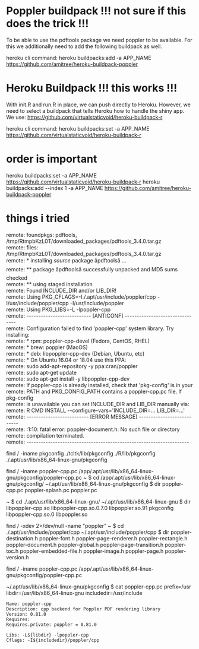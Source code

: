 # Poppler buildpack !!! not sure if this does the trick !!!
To be able to use the pdftools package we need poppler to be available.
For this we additionally need to add the following buildpack as well.

heroku cli command:
heroku buildpacks:add -a APP_NAME https://github.com/amitree/heroku-buildpack-poppler

# Heroku Buildpack !!! this works !!!
With init.R and run.R in place, we can push directly to Heroku.
However, we need to select a buildpack that tells Heroku how to handle the shiny app.
We use: https://github.com/virtualstaticvoid/heroku-buildpack-r

heroku cli command:
heroku buildpacks:set -a APP_NAME https://github.com/virtualstaticvoid/heroku-buildpack-r

# order is important
heroku buildpacks:set -a APP_NAME https://github.com/virtualstaticvoid/heroku-buildpack-r
heroku buildpacks:add --index 1 -a APP_NAME https://github.com/amitree/heroku-buildpack-poppler

# things i tried
remote:        foundpkgs: pdftools, /tmp/RtmpbKzL0T/downloaded_packages/pdftools_3.4.0.tar.gz        
remote:        files: /tmp/RtmpbKzL0T/downloaded_packages/pdftools_3.4.0.tar.gz        
remote:        * installing *source* package âpdftoolsâ ...        
remote:        ** package âpdftoolsâ successfully unpacked and MD5 sums checked        
remote:        ** using staged installation        
remote:        Found INCLUDE_DIR and/or LIB_DIR!        
remote:        Using PKG_CFLAGS=-I./.apt/usr/include/poppler/cpp -I/usr/include/poppler/cpp -I/usr/include/poppler        
remote:        Using PKG_LIBS=-L -lpoppler-cpp        
remote:        --------------------------- [ANTICONF] --------------------------------        
remote:        Configuration failed to find 'poppler-cpp' system library. Try installing:        
remote:         * rpm: poppler-cpp-devel (Fedora, CentOS, RHEL)        
remote:         * brew: poppler (MacOS)        
remote:         * deb: libpoppler-cpp-dev (Debian, Ubuntu, etc)        
remote:         * On Ubuntu 16.04 or 18.04 use this PPA:        
remote:            sudo add-apt-repository -y ppa:cran/poppler        
remote:            sudo apt-get update        
remote:            sudo apt-get install -y libpoppler-cpp-dev        
remote:        If poppler-cpp is already installed, check that 'pkg-config' is in your        
remote:        PATH and PKG_CONFIG_PATH contains a poppler-cpp.pc file. If pkg-config        
remote:        is unavailable you can set INCLUDE_DIR and LIB_DIR manually via:        
remote:        R CMD INSTALL --configure-vars='INCLUDE_DIR=... LIB_DIR=...'        
remote:        -------------------------- [ERROR MESSAGE] ---------------------------        
remote:        <stdin>:1:10: fatal error: poppler-document.h: No such file or directory        
remote:        compilation terminated.        
remote:        --------------------------------------------------------------------  

find / -iname pkgconfig
	./tcltk/lib/pkgconfig
	./R/lib/pkgconfig
	./.apt/usr/lib/x86_64-linux-gnu/pkgconfig

find / -iname poppler-cpp.pc
	/app/.apt/usr/lib/x86_64-linux-gnu/pkgconfig/poppler-cpp.pc	
		~ $ cd /app/.apt/usr/lib/x86_64-linux-gnu/pkgconfig/
			~/.apt/usr/lib/x86_64-linux-gnu/pkgconfig $ dir
				poppler-cpp.pc  poppler-splash.pc  poppler.pc

~ $ cd ./.apt/usr/lib/x86_64-linux-gnu/
	~/.apt/usr/lib/x86_64-linux-gnu $ dir
		libpoppler-cpp.so    libpoppler-cpp.so.0.7.0  libpoppler.so.91      pkgconfig
		libpoppler-cpp.so.0  libpoppler.so

find / -xdev 2>/dev/null -name "poppler"
	~ $ cd ./.apt/usr/include/poppler/cpp
		~/.apt/usr/include/poppler/cpp $ dir
			poppler-destination.h    poppler-font.h    poppler-page-renderer.h    poppler-rectangle.h
			poppler-document.h       poppler-global.h  poppler-page-transition.h  poppler-toc.h
			poppler-embedded-file.h  poppler-image.h   poppler-page.h             poppler-version.h

find / -iname poppler-cpp.pc
	/app/.apt/usr/lib/x86_64-linux-gnu/pkgconfig/poppler-cpp.pc
	
~/.apt/usr/lib/x86_64-linux-gnu/pkgconfig $ cat poppler-cpp.pc
	prefix=/usr
	libdir=/usr/lib/x86_64-linux-gnu
	includedir=/usr/include

	Name: poppler-cpp
	Description: cpp backend for Poppler PDF rendering library
	Version: 0.81.0
	Requires:
	Requires.private: poppler = 0.81.0

	Libs: -L${libdir} -lpoppler-cpp
	Cflags: -I${includedir}/poppler/cpp
	





